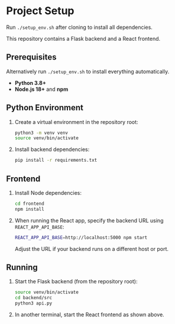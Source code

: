 # Project Setup
Run `./setup_env.sh` after cloning to install all dependencies.


This repository contains a Flask backend and a React frontend.

## Prerequisites
Alternatively run `./setup_env.sh` to install everything automatically.

- **Python 3.8+**
- **Node.js 18+** and **npm**

## Python Environment
1. Create a virtual environment in the repository root:
   ```bash
   python3 -m venv venv
   source venv/bin/activate
   ```
2. Install backend dependencies:
   ```bash
   pip install -r requirements.txt
   ```

## Frontend
1. Install Node dependencies:
   ```bash
   cd frontend
   npm install
   ```
2. When running the React app, specify the backend URL using `REACT_APP_API_BASE`:
   ```bash
   REACT_APP_API_BASE=http://localhost:5000 npm start
   ```
   Adjust the URL if your backend runs on a different host or port.

## Running
1. Start the Flask backend (from the repository root):
   ```bash
   source venv/bin/activate
   cd backend/src
   python3 api.py
   ```
2. In another terminal, start the React frontend as shown above.

